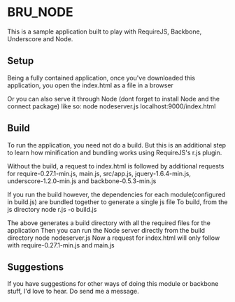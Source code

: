 BRU_NODE
=============
This is a sample application built to play with RequireJS, Backbone, Underscore and Node.

Setup
-----
Being a fully contained application, once you've downloaded this application,
you open the index.html as a file in a browser 


Or you can also serve it through Node (dont forget to install Node and the connect package) like so:
    node nodeserver.js
    localhost:9000/index.html

Build
-----
To run the application, you need not do a build. But this is an additional step to learn 
how minification and bundling works using RequireJS's r.js plugin.

Without the build, a request to index.html is followed by additional requests for 
require-0.27.1-min.js, main.js, src/app.js, jquery-1.6.4-min.js, underscore-1.2.0-min.js and backbone-0.5.3-min.js

If you run the build however, the dependencies for each module(configured in build.js) are bundled together to generate a single js file
To build, from the js directory 
   node r.js -o build.js

The above generates a build directory with all the required files for the application
Then you can run the Node server directly from the build directory
     node nodeserver.js
Now a request for index.html will only follow with require-0.27.1-min.js and main.js

Suggestions
-----------
If you have suggestions for other ways of doing this module or backbone stuff, I'd love to hear.
Do send me a message.
